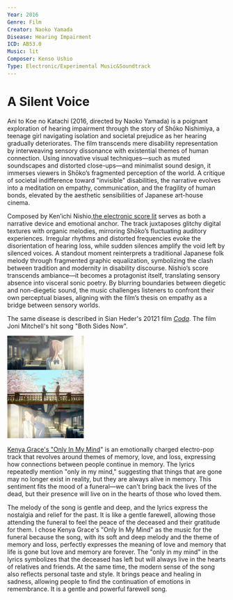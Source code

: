 ```yaml
---
Year: 2016
Genre: Film
Creator: Naoko Yamada
Disease: Hearing Impairment
ICD: AB53.0
Music: lit
Composer: Kenso Ushio
Type: Electronic/Experimental Music&Soundtrack
---
```


# A Silent Voice

Ani to Koe no Katachi (2016, directed by Naoko Yamada) is a poignant exploration of hearing impairment through the story of Shōko Nishimiya, a teenage girl navigating isolation and societal prejudice as her hearing gradually deteriorates. The film transcends mere disability representation by interweaving sensory dissonance with existential themes of human connection. Using innovative visual techniques—such as muted soundscapes and distorted close-ups—and minimalist sound design, it immerses viewers in Shōko’s fragmented perception of the world. A critique of societal indifference toward "invisible" disabilities, the narrative evolves into a meditation on empathy, communication, and the fragility of human bonds, elevated by the aesthetic sensibilities of Japanese art-house cinema.


Composed by Ken’ichi Nishio,[the electronic score lit](https://youtu.be/a57-KveTE84?si=t51QHNqHoZQroGCl) serves as both a narrative device and emotional anchor. The track juxtaposes glitchy digital textures with organic melodies, mirroring Shōko’s fluctuating auditory experiences. Irregular rhythms and distorted frequencies evoke the disorientation of hearing loss, while sudden silences amplify the void left by silenced voices. A standout moment reinterprets a traditional Japanese folk melody through fragmented graphic equalization, symbolizing the clash between tradition and modernity in disability discourse. Nishio’s score transcends ambiance—it becomes a protagonist itself, translating sensory absence into visceral sonic poetry. By blurring boundaries between diegetic and non-diegetic sound, the music challenges listeners to confront their own perceptual biases, aligning with the film’s thesis on empathy as a bridge between sensory worlds.

The same disease is described in Sian Heder's 20121 film [*Coda*](yu_taehee.md). The film Joni Mitchell's hit song "Both Sides Now".

<img src="./jin_guangxin_img.JPG" alt="image depicting Hearing Impairment" style="width: 35%;" />

[Kenya Grace's "Only In My Mind](https://youtu.be/tqpqOzuRSks?si=NJSzV9NSQELlMWb5)" is an emotionally charged electro-pop track that revolves around themes of memory, love, and loss, expressing how connections between people continue in memory. The lyrics repeatedly mention "only in my mind," suggesting that things that are gone may no longer exist in reality, but they are always alive in memory. This sentiment fits the mood of a funeral—we can't bring back the lives of the dead, but their presence will live on in the hearts of those who loved them.

The melody of the song is gentle and deep, and the lyrics express the nostalgia and relief for the past. It is like a gentle farewell, allowing those attending the funeral to feel the peace of the deceased and their gratitude for them. I chose Kenya Grace's "Only In My Mind" as the music for the funeral because the song, with its soft and deep melody and the theme of memory and loss, perfectly expresses the meaning of love and memory that life is gone but love and memory are forever. The "only in my mind" in the lyrics symbolizes that the deceased has left but will always live in the hearts of relatives and friends. At the same time, the modern sense of the song also reflects personal taste and style. It brings peace and healing in sadness, allowing people to find the continuation of emotions in remembrance. It is a gentle and powerful farewell song.